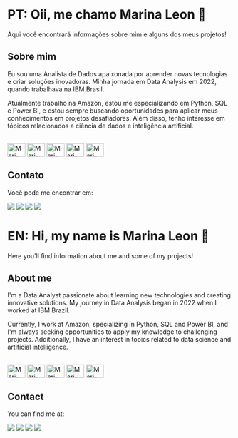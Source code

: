 # PT: Oii, me chamo Marina Leon 👋

Aqui você encontrará informações sobre mim e alguns dos meus projetos!

## Sobre mim

Eu sou uma Analista de Dados apaixonada por aprender novas tecnologias e criar soluções inovadoras. Minha jornada em Data Analysis em 2022, quando trabalhava na IBM Brasil.

Atualmente trabalho na Amazon, estou me especializando em Python, SQL e Power BI, e estou sempre buscando oportunidades para aplicar meus conhecimentos em projetos desafiadores. Além disso, tenho interesse em tópicos relacionados a ciência de dados e inteligência artificial.

<div style="display: inline_block"><br>
  <img align="center" alt="Mari-SQL" height="30" width="40" src="https://img.icons8.com/?size=100&id=QSjnrUKYMnxO&format=png&color=000000">
   <img align="center" alt="Mari-Python" height="30" width="40" src="https://img.icons8.com/?size=100&id=l75OEUJkPAk4&format=png&color=000000">
  <img align="center" alt="Mari-PowerBi" height="30" width="40" src="https://img.icons8.com/?size=100&id=3sGOUDo9nJ4k&format=png&color=000000">
  <img align="center" alt="Mari-QuickSight" height="30" width="40" src="https://img.icons8.com/?size=100&id=21295&format=png&color=000000">
  <img align="center" alt="Mari-IBMCognos" height="30" width="40" src="https://img.icons8.com/?size=100&id=31754&format=png&color=000000">
 </div>
  
  ## Contato

Você pode me encontrar em:
 
<div> 
  <a href="https://instagram.com/marinnaleon" target="_blank"><img src="https://img.shields.io/badge/-Instagram-%23E4405F?style=for-the-badge&logo=instagram&logoColor=white" target="_blank"></a>
  <a href="https://discord.gg/DPNHwpen" target="_blank"><img src="https://img.shields.io/badge/Discord-7289DA?style=for-the-badge&logo=discord&logoColor=white" target="_blank"></a> 
 	<a href = "mailto:marimonique2001@gmail.com"><img src="https://img.shields.io/badge/-Gmail-%23333?style=for-the-badge&logo=gmail&logoColor=white" target="_blank"></a>
  <a href="https://www.linkedin.com/in/marinamleon" target="_blank"><img src="https://img.shields.io/badge/-LinkedIn-%230077B5?style=for-the-badge&logo=linkedin&logoColor=white" target="_blank"></a> 
  
</div>

# EN: Hi, my name is Marina Leon 👋

Here you'll find information about me and some of my projects!

## About me

I'm a Data Analyst passionate about learning new technologies and creating innovative solutions. My journey in Data Analysis began in 2022 when I worked at IBM Brazil.

Currently, I work at Amazon, specializing in Python, SQL and Power BI, and I'm always seeking opportunities to apply my knowledge to challenging projects. Additionally, I have an interest in topics related to data science and artificial intelligence.

<div style="display: inline_block"><br>
  <img align="center" alt="Mari-SQL" height="30" width="40" src="https://img.icons8.com/?size=100&id=QSjnrUKYMnxO&format=png&color=000000">
   <img align="center" alt="Mari-Python" height="30" width="40" src="https://img.icons8.com/?size=100&id=l75OEUJkPAk4&format=png&color=000000">
  <img align="center" alt="Mari-PowerBi" height="30" width="40" src="https://img.icons8.com/?size=100&id=3sGOUDo9nJ4k&format=png&color=000000">
  <img align="center" alt="Mari-QuickSight" height="30" width="40" src="https://img.icons8.com/?size=100&id=21295&format=png&color=000000">
  <img align="center" alt="Mari-IBMCognos" height="30" width="40" src="https://img.icons8.com/?size=100&id=31754&format=png&color=000000">
 </div>
  
  ## Contact

You can find me at:

<div> 
  <a href="https://instagram.com/marinnaleon" target="_blank"><img src="https://img.shields.io/badge/-Instagram-%23E4405F?style=for-the-badge&logo=instagram&logoColor=white" target="_blank"></a>
  <a href="https://discord.gg/DPNHwpen" target="_blank"><img src="https://img.shields.io/badge/Discord-7289DA?style=for-the-badge&logo=discord&logoColor=white" target="_blank"></a> 
 	<a href = "mailto:marimonique2001@gmail.com"><img src="https://img.shields.io/badge/-Gmail-%23333?style=for-the-badge&logo=gmail&logoColor=white" target="_blank"></a>
  <a href="https://www.linkedin.com/in/marinamleon" target="_blank"><img src="https://img.shields.io/badge/-LinkedIn-%230077B5?style=for-the-badge&logo=linkedin&logoColor=white" target="_blank"></a> 
  
</div>

